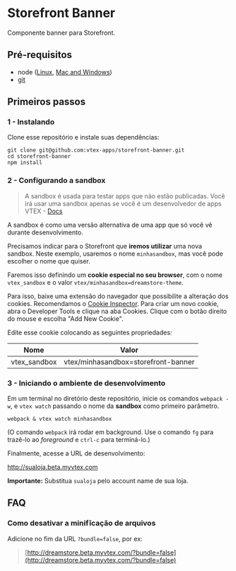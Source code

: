 # Storefront Banner

Componente banner para Storefront.

## Pré-requisitos

- node ([Linux](https://gist.github.com/isaacs/579814), [Mac and Windows](https://nodejs.org/download/))
- [git](http://git-scm.com/)

## Primeiros passos

### 1 - Instalando

Clone esse repositório e instale suas dependências:

```
git clone git@github.com:vtex-apps/storefront-banner.git
cd storefront-banner
npm install
```

### 2 - Configurando a sandbox

> A sandbox é usada para testar apps que não estão publicadas. Você irá usar uma sandbox apenas se você é um desenvolvedor de apps VTEX - [Docs](http://vtex.github.io/docs/pt-br/portal/fundacao/sandbox.html)

A sandbox é como uma versão alternativa de uma app que só você vê durante desenvolvimento.

Precisamos indicar para o Storefront que **iremos utilizar** uma nova sandbox. Neste exemplo, usaremos o nome `minhasandbox`, mas você pode escolher o nome que quiser.

Faremos isso definindo um **cookie especial no seu browser**, com o nome `vtex_sandbox` e o valor `vtex/minhasandbox=dreamstore-theme`.

Para isso, baixe uma extensão do navegador que possibilite a alteração dos cookies. Recomendamos o [Cookie Inspector](https://chrome.google.com/webstore/detail/cookie-inspector/jgbbilmfbammlbbhmmgaagdkbkepnijn?utm_source=chrome-app-launcher-info-dialog). Para criar um novo cookie, abra o Developer Tools e clique na aba Cookies. Clique com o botão direito do mouse e escolha "Add New Cookie".

Edite esse cookie colocando as seguintes propriedades:

Nome|Valor
---|---
vtex_sandbox|vtex/minhasandbox=storefront-banner

### 3 - Iniciando o ambiente de desenvolvimento

Em um terminal no diretório deste repositório, inicie os comandos `webpack -w`, e `vtex watch` passando o nome da **sandbox** como primeiro parâmetro.

```
webpack & vtex watch minhasandbox
```

(O comando `webpack` irá rodar em background. Use o comando `fg` para trazê-lo ao *foreground* e `ctrl-c` para terminá-lo.)

Finalmente, acesse a URL de desenvolvimento:

http://sualoja.beta.myvtex.com

**Importante:** Substitua `sualoja` pelo account name de sua loja.

## FAQ

### Como desativar a minifĩcação de arquivos

Adicione no fim da URL `?bundle=false`, por ex:

> [http://dreamstore.beta.myvtex.com/?bundle=false](http://dreamstore.beta.myvtex.com/?bundle=false)
